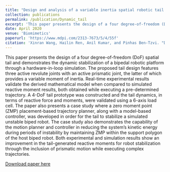 ```yaml
---
title: "Design and analysis of a variable inertia spatial robotic tail for dynamic stabilization"
collection: publications
permalink: /publication/Dynamic_tail
excerpt: 'This paper presents the design of a four degree-of-freedom (DoF) spatial tail and demonstrates the dynamic stabilization of a bipedal robotic platform through a hardware-in-loop simulation.'
date: April 2020
venue: 'Biomimetics'
paperurl: 'https://www.mdpi.com/2313-7673/5/4/55f'
citation: 'Xinran Wang, Hailin Ren, Anil Kumar, and Pinhas Ben-Tzvi. "Design and analysis of a variable inertia spatial robotic tail for dynamic stabilization." Biomimetics 5, no. 4 (2020): 55. '
---
```


This paper presents the design of a four degree-of-freedom (DoF) spatial tail and demonstrates the dynamic stabilization of a bipedal robotic platform through a hardware-in-loop simulation. The proposed tail design features three active revolute joints with an active prismatic joint, the latter of which provides a variable moment of inertia. Real-time experimental results validate the derived mathematical model when compared to simulated reactive moment results, both obtained while executing a pre-determined trajectory. A 4-DoF tail prototype was constructed and the tail dynamics, in terms of reactive force and moments, were validated using a 6-axis load cell. The paper also presents a case study where a zero moment point (ZMP) placement-based trajectory planner, along with a model-based controller, was developed in order for the tail to stabilize a simulated unstable biped robot. The case study also demonstrates the capability of the motion planner and controller in reducing the system’s kinetic energy during periods of instability by maintaining ZMP within the support polygon of the host biped robot. Both experimental and simulation results show an improvement in the tail-generated reactive moments for robot stabilization through the inclusion of prismatic motion while executing complex trajectories.

[Download paper here](https://wxinran6.github.io/xinran_wang.github.io/files/biomimetics.pdf)

<!-- Recommended citation: Your Name, You. (2009). "Paper Title Number 1." <i>Journal 1</i>. 1(1). -->